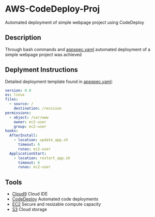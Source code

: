 # AWS-CodeDeploy-Proj
Automated deployment of simple webpage project using CodeDeploy

## Description
Through bash commands and [appspec.yaml](https://github.com/mchadds/AWS-CodeDeploy-Proj/blob/main/appspec.yaml) automated deployment of a simple webpage project was achieved

## Deplyment Instructions
Detailed deployment template found in [appspec.yaml](https://github.com/mchadds/AWS-CodeDeploy-Proj/blob/main/appspec.yaml): 
```yaml
version: 0.0
os: linux
files:
  - source: /
    destination: /revision
permissions:
  - object: /var/www
    owner: ec2-user
    group: ec2-user
hooks: 
  AfterInstall:
    - location: update_app.sh
      timeout: 6
      runas: ec2-user
  ApplicationStart: 
    - location: restart_app.sh
      timeout: 6
      runas: ec2-user
```

## Tools
- [Cloud9](https://aws.amazon.com/cloud9/) Cloud IDE
- [CodeDeploy](https://aws.amazon.com/codedeploy/) Automated code deployments
- [EC2](https://aws.amazon.com/ec2/?ec2-whats-new.sort-by=item.additionalFields.postDateTime&ec2-whats-new.sort-order=desc) Secure and resizable compute capacity
- [S3](https://aws.amazon.com/s3/) Cloud storage



